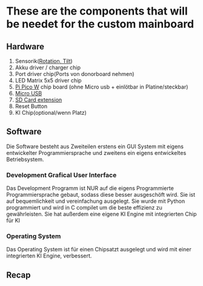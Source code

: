 # These are the components that will be needet for the custom mainboard

## Hardware

1. Sensorik([Rotation, Tilt](https://www.amazon.de/gp/product/B00PL70P7K?ie=UTF8&linkCode=as2&camp=1634&creative=6738&tag=754-21&creativeASIN=B00PL70P7K))
2. Akku driver / charger chip
3. Port driver chip(Ports von donorboard nehmen)
4. LED Matrix 5x5 driver chip
5. [Pi Pico W](https://www.rasppishop.de/raspberry-pi-pico-w?src=raspberrypi) chip board (ohne Micro usb + einlötbar in Platine/steckbar)
6. [Micro USB](https://www.amazon.de/WOWOWO-St%C3%BCck-Buchse-5-polige-L%C3%B6tbuchse/dp/B08W51QHP2/ref=asc_df_B08W51QHP2&mcid=082ce635e81f3aa1a958856ce62a22de?tag=bingshoppin0b-21&linkCode=df0&hvadid=80195761482917&hvnetw=o&hvqmt=e&hvbmt=be&hvdev=c&hvlocint=&hvlocphy=&hvtargid=pla-4583795280312307&psc=1)
7. [SD Card extension](https://www.instructables.com/Raspberry-Pi-Pico-Micro-SD-Card-Interface/)
8. Reset Button
9. KI Chip(optional/wenn Platz)

## Software

Die Software besteht aus Zweiteilen erstens ein GUI System mit eigens entwickelter Programmiersprache und
zweitens ein eigens entwickeltes Betriebsystem.

### Development Grafical User Interface

Das Development Programm ist NUR auf die eigens Programmierte Programmiersprache gebaut,
sodass diese besser ausgeschöft wird. Sie ist auf bequemlichkeit und vereinfachung ausgelegt.
Sie wurde mit Python programmiert und wird in C compilet um die beste effizienz zu gewährleisten.
Sie hat außerdem eine eigene KI Engine mit integrierten Chip für KI

### Operating System

Das Operating System ist für einen Chipsatzt ausgelegt und wird mit einer integrierten KI Engine,
verbessert.

## Recap
